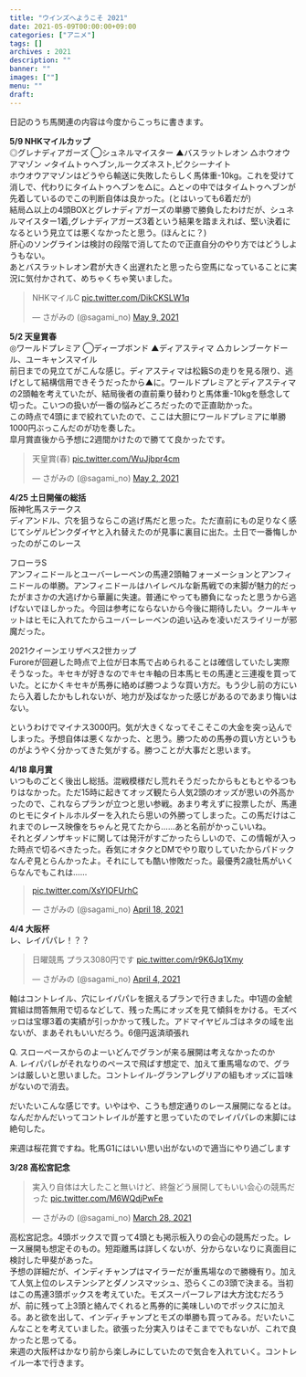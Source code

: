 ```yaml
---
title: "ウインズへようこそ 2021"
date: 2021-05-09T00:00:00+09:00
categories: ["アニメ"]
tags: []
archives : 2021
description: ""
banner: ""
images: [""]
menu: ""
draft:
---
```

日記のうち馬関連の内容は今度からこっちに書きます。
<!--more-->
**5/9 NHKマイルカップ**  
◎グレナディアガーズ ◯シュネルマイスター ▲バスラットレオン △ホウオウアマゾン ✓タイムトゥヘブン,ルークズネスト,ピクシーナイト  
ホウオウアマゾンはどうやら輸送に失敗したらしく馬体重-10kg。これを受けて消しで、代わりにタイムトゥヘブンを△に。△と✓の中ではタイムトゥヘブンが先着しているのでこの判断自体は良かった。(とはいっても6着だが)  
結局△以上の4頭BOXとグレナディアガーズの単勝で勝負したわけだが、シュネルマイスター1着,グレナディアガーズ3着という結果を踏まえれば、堅い決着になるという見立ては悪くなかったと思う。(ほんとに？)  
肝心のソングラインは検討の段階で消してたので正直自分のやり方ではどうしようもない。  
あとバスラットレオン君が大きく出遅れたと思ったら空馬になっていることに実況に気付かされて、めちゃくちゃ笑いました。  
<blockquote class="twitter-tweet" data-partner="tweetdeck"><p lang="ja" dir="ltr">NHKマイルC <a href="https://t.co/DikCKSLW1q">pic.twitter.com/DikCKSLW1q</a></p>&mdash; さがみの (@sagami_no) <a href="https://twitter.com/sagami_no/status/1391281365132333061?ref_src=twsrc%5Etfw">May 9, 2021</a></blockquote>
<script async src="https://platform.twitter.com/widgets.js" charset="utf-8"></script>

**5/2 天皇賞春**  
◎ワールドプレミア ◯ディープボンド ▲ディアスティマ △カレンブーケドール、ユーキャンスマイル  
前日までの見立てがこんな感じ。ディアスティマは松籟Sの走りを見る限り、逃げとして結構信用できそうだったから▲に。ワールドプレミアとディアスティマの2頭軸を考えていたが、結局後者の直前乗り替わりと馬体重-10kgを懸念して切った。こいつの扱いが一番の悩みどころだったので正直助かった。  
この時点で4頭にまで絞れていたので、ここは大胆にワールドプレミアに単勝1000円ぶっこんだのが功を奏した。  
皐月賞直後から予想に2週間かけたので勝てて良かったです。
<blockquote class="twitter-tweet" data-partner="tweetdeck"><p lang="ja" dir="ltr">天皇賞(春) <a href="https://t.co/WuJjbpr4cm">pic.twitter.com/WuJjbpr4cm</a></p>&mdash; さがみの (@sagami_no) <a href="https://twitter.com/sagami_no/status/1388748471650246664?ref_src=twsrc%5Etfw">May 2, 2021</a></blockquote>
<script async src="https://platform.twitter.com/widgets.js" charset="utf-8"></script>

**4/25 土日開催の総括**  
阪神牝馬ステークス  
ディアンドル、穴を狙うならこの逃げ馬だと思った。ただ直前にもの足りなく感じてシゲルピンクダイヤと入れ替えたのが見事に裏目に出た。土日で一番悔しかったのがこのレース  

フローラS  
アンフィニドールとユーバーレーベンの馬連2頭軸フォーメーションとアンフィニドールの単勝。アンフィニドールはハイレベルな新馬戦での末脚が魅力的だったがまさかの大逃げから華麗に失速。普通にやっても勝負になったと思うから逃げないでほしかった。今回は参考にならないから今後に期待したい。クールキャットはヒモに入れてたからユーバーレーベンの追い込みを凌いだスライリーが邪魔だった。  

2021クイーンエリザベス2世カップ  
Furoreが回避した時点で上位が日本馬で占められることは確信していたし実際そうなった。キセキが好きなのでキセキ軸の日本馬ヒモの馬連と三連複を買っていた。とにかくキセキが馬券に絡めば勝つような買い方だ。もう少し前の方にいたら入着したかもしれないが、地力が及ばなかった感じがあるのであまり悔いはない。  

というわけでマイナス3000円。気が大きくなってそこそこの大金を突っ込んでしまった。予想自体は悪くなかった、と思う。勝つための馬券の買い方というものがようやく分かってきた気がする。勝つことが大事だと思います。  

**4/18 皐月賞**  
いつものごとく後出し総括。混戦模様だし荒れそうだったからもともとやるつもりはなかった。ただ15時に起きてオッズ観たら人気2頭のオッズが思いの外高かったので、これならプランが立つと思い参戦。あまり考えずに投票したが、馬連のヒモにタイトルホルダーを入れたら思いの外勝ってしまった。この馬だけはこれまでのレース映像をちゃんと見てたから……あと名前がかっこいいね。  
それとダノンザキッドに関しては発汗がすごかったらしいので、この情報が入った時点で切るべきたった。呑気にオタクとDMでやり取りしていたからパドックなんぞ見とらんかったよ。それにしても酷い惨敗だった。最優秀2歳牡馬がいくらなんでもこれは……
<blockquote class="twitter-tweet"><p lang="und" dir="ltr"><a href="https://t.co/XsYlOFUrhC">pic.twitter.com/XsYlOFUrhC</a></p>&mdash; さがみの (@sagami_no) <a href="https://twitter.com/sagami_no/status/1383674854499446793?ref_src=twsrc%5Etfw">April 18, 2021</a></blockquote> <script async src="https://platform.twitter.com/widgets.js" charset="utf-8"></script>

**4/4 大阪杯**  
レ、レイパパレ！？？
<blockquote class="twitter-tweet"><p lang="ja" dir="ltr">日曜競馬 プラス3080円です <a href="https://t.co/r9K6Jq1Xmy">pic.twitter.com/r9K6Jq1Xmy</a></p>&mdash; さがみの (@sagami_no) <a href="https://twitter.com/sagami_no/status/1378601114161930240?ref_src=twsrc%5Etfw">April 4, 2021</a></blockquote> <script async src="https://platform.twitter.com/widgets.js" charset="utf-8"></script>

軸はコントレイル、穴にレイパパレを据えるプランで行きました。中1週の金鯱賞組は問答無用で切るなどして、残った馬にオッズを見て傾斜をかける。モズベッロは宝塚3着の実績が引っかかって残した。アドマイヤビルゴはネタの域を出ないが、まあそれもいいだろう。6億円返済頑張れ  

Q. スローペースからのよーいどんでグランが来る展開は考えなかったのか  
A. レイパパレがそれなりのペースで飛ばす想定で、加えて重馬場なので、グランは厳しいと思いました。コントレイル-グランアレグリアの組もオッズに旨味がないので消去。

だいたいこんな感じです。いやはや、こうも想定通りのレース展開になるとは。なんだかんだいってコントレイルが差すと思っていたのでレイパパレの末脚には絶句した。

来週は桜花賞ですね。牝馬G1にはいい思い出がないので適当にやり過ごします

**3/28 高松宮記念**  
<blockquote class="twitter-tweet"><p lang="ja" dir="ltr">実入り自体は大したこと無いけど、終盤どう展開してもいい会心の競馬だった <a href="https://t.co/M6WQdjPwFe">pic.twitter.com/M6WQdjPwFe</a></p>&mdash; さがみの (@sagami_no) <a href="https://twitter.com/sagami_no/status/1376064065689190403?ref_src=twsrc%5Etfw">March 28, 2021</a></blockquote> <script async src="https://platform.twitter.com/widgets.js" charset="utf-8"></script>

高松宮記念。4頭ボックスで買って4頭とも掲示板入りの会心の競馬だった。レース展開も想定そのもの。短距離馬は詳しくないが、分からないなりに真面目に検討した甲斐があった。  
予想の詳細だが、インディチャンプはマイラーだが重馬場なので勝機有り。加えて人気上位のレステンシアとダノンスマッシュ、恐らくこの3頭で決まる。当初はこの馬連3頭ボックスを考えていた。モズスーパーフレアは大方沈むだろうが、前に残って上3頭と絡んでくれると馬券的に美味しいのでボックスに加える。あと欲を出して、インディチャンプとモズの単勝も買ってみる。だいたいこんなことを考えていました。欲張った分実入りはそこまででもないが、これで良かったと思ってる。  
来週の大阪杯はかなり前から楽しみにしていたので気合を入れていく。コントレイル一本で行きます。